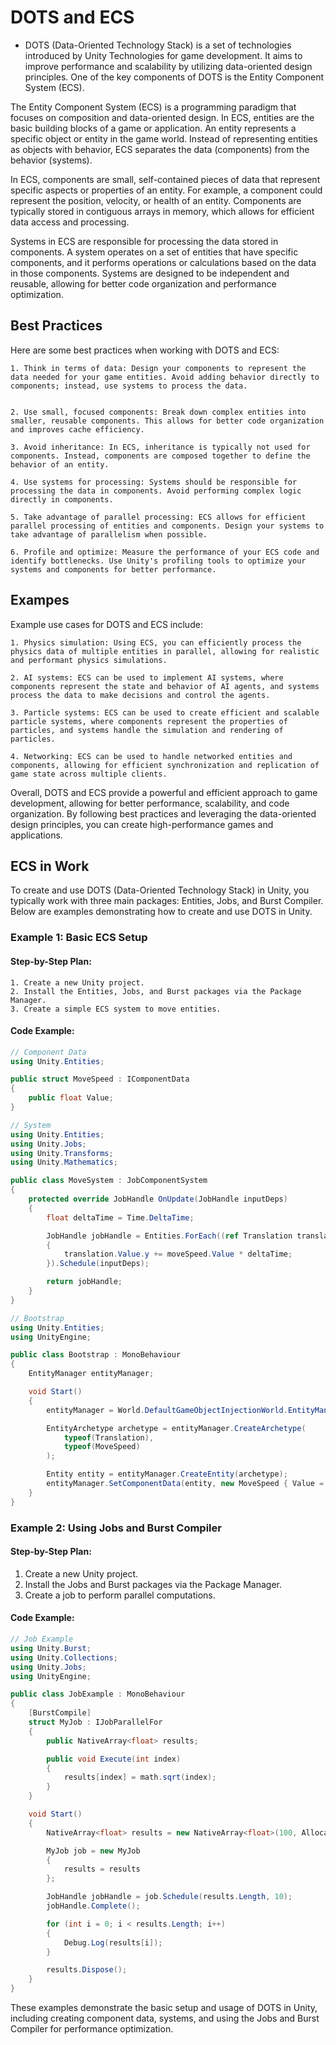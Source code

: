 # DOTS and ECS

- DOTS (Data-Oriented Technology Stack) is a set of technologies introduced by Unity Technologies for game development. It aims to improve performance and scalability by utilizing data-oriented design principles. One of the key components of DOTS is the Entity Component System (ECS).

The Entity Component System (ECS) is a programming paradigm that focuses on composition and data-oriented design. In ECS, entities are the basic building blocks of a game or application. An entity represents a specific object or entity in the game world. Instead of representing entities as objects with behavior, ECS separates the data (components) from the behavior (systems).

In ECS, components are small, self-contained pieces of data that represent specific aspects or properties of an entity. For example, a component could represent the position, velocity, or health of an entity. Components are typically stored in contiguous arrays in memory, which allows for efficient data access and processing.

Systems in ECS are responsible for processing the data stored in components. A system operates on a set of entities that have specific components, and it performs operations or calculations based on the data in those components. Systems are designed to be independent and reusable, allowing for better code organization and performance optimization.

## Best Practices

Here are some best practices when working with DOTS and ECS:

    1. Think in terms of data: Design your components to represent the data needed for your game entities. Avoid adding behavior directly to components; instead, use systems to process the data.


    2. Use small, focused components: Break down complex entities into smaller, reusable components. This allows for better code organization and improves cache efficiency.

    3. Avoid inheritance: In ECS, inheritance is typically not used for components. Instead, components are composed together to define the behavior of an entity.

    4. Use systems for processing: Systems should be responsible for processing the data in components. Avoid performing complex logic directly in components.

    5. Take advantage of parallel processing: ECS allows for efficient parallel processing of entities and components. Design your systems to take advantage of parallelism when possible.

    6. Profile and optimize: Measure the performance of your ECS code and identify bottlenecks. Use Unity's profiling tools to optimize your systems and components for better performance.

## Exampes
Example use cases for DOTS and ECS include:

    1. Physics simulation: Using ECS, you can efficiently process the physics data of multiple entities in parallel, allowing for realistic and performant physics simulations.

    2. AI systems: ECS can be used to implement AI systems, where components represent the state and behavior of AI agents, and systems process the data to make decisions and control the agents.

    3. Particle systems: ECS can be used to create efficient and scalable particle systems, where components represent the properties of particles, and systems handle the simulation and rendering of particles.

    4. Networking: ECS can be used to handle networked entities and components, allowing for efficient synchronization and replication of game state across multiple clients.

Overall, DOTS and ECS provide a powerful and efficient approach to game development, allowing for better performance, scalability, and code organization. By following best practices and leveraging the data-oriented design principles, you can create high-performance games and applications.

## ECS in Work

To create and use DOTS (Data-Oriented Technology Stack) in Unity, you typically work with three main packages: Entities, Jobs, and Burst Compiler. Below are examples demonstrating how to create and use DOTS in Unity.

### Example 1: Basic ECS Setup

#### Step-by-Step Plan:
    1. Create a new Unity project.
    2. Install the Entities, Jobs, and Burst packages via the Package Manager.
    3. Create a simple ECS system to move entities.

#### Code Example:

```csharp
// Component Data
using Unity.Entities;

public struct MoveSpeed : IComponentData
{
    public float Value;
}
```
```csharp
// System
using Unity.Entities;
using Unity.Jobs;
using Unity.Transforms;
using Unity.Mathematics;

public class MoveSystem : JobComponentSystem
{
    protected override JobHandle OnUpdate(JobHandle inputDeps)
    {
        float deltaTime = Time.DeltaTime;

        JobHandle jobHandle = Entities.ForEach((ref Translation translation, in MoveSpeed moveSpeed) =>
        {
            translation.Value.y += moveSpeed.Value * deltaTime;
        }).Schedule(inputDeps);

        return jobHandle;
    }
}
```
```csharp
// Bootstrap
using Unity.Entities;
using UnityEngine;

public class Bootstrap : MonoBehaviour
{
    EntityManager entityManager;

    void Start()
    {
        entityManager = World.DefaultGameObjectInjectionWorld.EntityManager;

        EntityArchetype archetype = entityManager.CreateArchetype(
            typeof(Translation),
            typeof(MoveSpeed)
        );

        Entity entity = entityManager.CreateEntity(archetype);
        entityManager.SetComponentData(entity, new MoveSpeed { Value = 1f });
    }
}
```

### Example 2: Using Jobs and Burst Compiler

#### Step-by-Step Plan:
1. Create a new Unity project.
2. Install the Jobs and Burst packages via the Package Manager.
3. Create a job to perform parallel computations.

#### Code Example:

```csharp
// Job Example
using Unity.Burst;
using Unity.Collections;
using Unity.Jobs;
using UnityEngine;

public class JobExample : MonoBehaviour
{
    [BurstCompile]
    struct MyJob : IJobParallelFor
    {
        public NativeArray<float> results;

        public void Execute(int index)
        {
            results[index] = math.sqrt(index);
        }
    }

    void Start()
    {
        NativeArray<float> results = new NativeArray<float>(100, Allocator.TempJob);

        MyJob job = new MyJob
        {
            results = results
        };

        JobHandle jobHandle = job.Schedule(results.Length, 10);
        jobHandle.Complete();

        for (int i = 0; i < results.Length; i++)
        {
            Debug.Log(results[i]);
        }

        results.Dispose();
    }
}
```

These examples demonstrate the basic setup and usage of DOTS in Unity, including creating component data, systems, and using the Jobs and Burst Compiler for performance optimization.